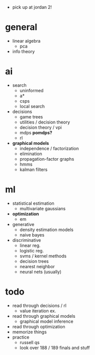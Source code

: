 - pick up at jordan 2!

# general

- linear algebra
  - pca
- info theory

# ai

- search
  - uninformed
  - a*
  - csps
  - local search
- decisions
  - game trees
  - utilities / decision theory
  - decision theory / vpi
  - mdps **pomdps?**
  - rl
- **graphical models**
  - independence / factorization
  - elimination
  - propagation-factor graphs
  - hmms
  - kalman filters

# ml

- statistical estimation
  - multivariate gaussians
- **optimization**
  - em
- generative
  - density estimation models
  - naive bayes
- discriminative
  - linear reg.
  - logistic reg.
  - svms / kernel methods
  - decision trees
  - nearest neighbor
  - neural nets (usually)

# todo

- read through decisions / rl
  - value iteration ex.
- read through graphical models
  - graphical model inference
- read through optimization
- memorize things
- practice
  - russell qs
  - look over 188 / 189 finals and stuff
